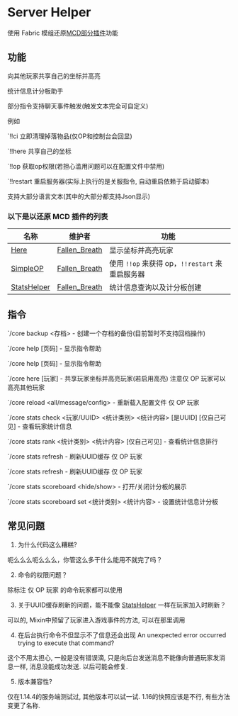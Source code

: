 # Server Helper

使用 Fabric 模组还原[MCD部分插件](https://github.com/Fallen-Breath/MCDReforged)功能

## 功能

向其他玩家共享自己的坐标并高亮

统计信息计分板助手

部分指令支持聊天事件触发(触发文本完全可自定义)

例如

`!!ci 立即清理掉落物品(仅OP和控制台会回显)

`!!here 共享自己的坐标

`!!op 获取op权限(若担心滥用问题可以在配置文件中禁用)


`!!restart 重启服务器(实际上执行的是关服指令, 自动重启依赖于启动脚本)

支持大部分语言文本(其中的大部分都支持Json显示)

### 以下是以还原 MCD 插件的列表
| 名称                                                 | 维护者                                            | 功能                                     |
| ---------------------------------------------------- | ------------------------------------------------- | ---------------------------------------- |
| [Here](https://github.com/TISUnion/Here)             | [Fallen_Breath](https://github.com/Fallen-Breath) | 显示坐标并高亮玩家                       |
| [SimpleOP](https://github.com/MCDReforged-Plugins/SimpleOP) | [Fallen_Breath](https://github.com/Fallen-Breath) | 使用 `!!op` 来获得 op，`!!restart` 来重启服务器 |
| [StatsHelper](https://github.com/TISUnion/StatsHelper)       | [Fallen_Breath](https://github.com/Fallen-Breath) | 统计信息查询以及计分板创建   |

## 指令

`/core backup <存档> - 创建一个存档的备份(目前暂时不支持回档操作)

`/core help [页码] - 显示指令帮助

`/core help [页码] - 显示指令帮助

`/core here [玩家] - 共享玩家坐标并高亮玩家(若启用高亮) 注意仅 OP 玩家可以高亮其他玩家

`/core reload <all/message/config> - 重新载入配置文件 仅 OP 玩家

`/core stats check <玩家/UUID> <统计类别> <统计内容> [是UUID] [仅自己可见] - 查看玩家统计信息

`/core stats rank <统计类别> <统计内容> [仅自己可见] - 查看统计信息排行

`/core stats refresh - 刷新UUID缓存 仅 OP 玩家

`/core stats refresh - 刷新UUID缓存 仅 OP 玩家

`/core stats scoreboard <hide/show> - 打开/关闭计分板的展示

`/core stats scoreboard set <统计类别> <统计内容> - 设置统计信息计分板

## 常见问题

1. 为什么代码这么糟糕?

呃么么么呃么么么，你管这么多干什么能用不就完了吗？

2. 命令的权限问题？

除标注 仅 OP 玩家 的命令玩家都可以使用

3. 关于UUID缓存刷新的问题，能不能像 [StatsHelper](https://github.com/TISUnion/StatsHelper) 一样在玩家加入时刷新？

可以的, Mixin中预留了玩家进入游戏事件的方法, 可以在那里调用

4. 在后台执行命令不但显示不了信息还会出现 An unexpected error occurred trying to execute that command?

这个不用太担心, 一般是没有错误滴, 只是向后台发送消息不能像向普通玩家发消息一样, 消息没能成功发送.
以后可能会修复.

5. 版本兼容性?

仅在1.14.4的服务端测试过, 其他版本可以试一试. 1.16的快照应该是不行, 有些方法变更了名称.
